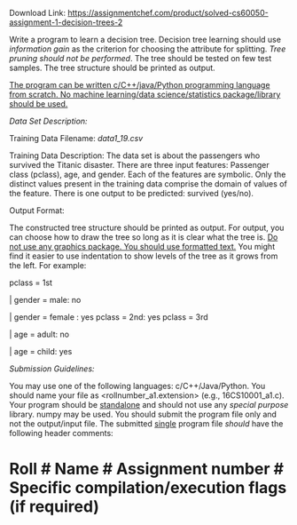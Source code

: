 Download Link: https://assignmentchef.com/product/solved-cs60050-assignment-1-decision-trees-2
<br>



Write a program to learn a decision tree. Decision tree learning should use <em>information gain</em> as the criterion for choosing the attribute for splitting. <em>Tree</em> <em>pruning should not be performed</em>. The tree should be tested on few test samples. The tree structure should be printed as output.

<u>The program can be written c/C++/java/Python programming language from scratch. No machine learning/data science/statistics package/library should be used.</u>

<em>Data Set Description: </em>

Training Data Filename: <em>data1_19.csv</em>

Training Data Description: The data set is about the passengers who survived the Titanic disaster. There are three input features: Passenger class (pclass), age, and gender. Each of the features are symbolic. Only the distinct values present in the training data comprise the domain of values of the feature. There is one output to be predicted: survived (yes/no).

Output Format:

The constructed tree structure should be printed as output. For output, you can choose how to draw the tree so long as it is clear what the tree is. <u>Do not use any graphics package. You should use formatted text.</u> You might find it easier to use indentation to show levels of the tree as it grows from the left. For example:

pclass = 1st

|  gender = male: no

|  gender = female : yes pclass = 2nd: yes pclass = 3rd

|  age = adult: no

|  age = child: yes

<em>Submission Guidelines:</em>

You may use one of the following languages: c/C++/Java/Python. You should name your file as &lt;rollnumber_a1.extension&gt; (e.g., 16CS10001_a1.c). Your program should be <u>standalone</u> and should not use any <em>special purpose</em> library. numpy may be used. You should submit the program file only and not the output/input file. The submitted <u>single</u> program file <em>should</em> have the following header comments:

# Roll               # Name           # Assignment number           # Specific compilation/execution flags (if required)